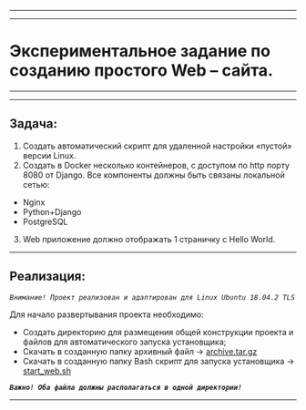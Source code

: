 ***
***
# Экспериментальное задание по созданию простого Web – сайта.
***
***
## Задача:
1. Создать автоматический скрипт для удаленной настройки «пустой» версии Linux.
2. Создать в Docker несколько контейнеров, с доступом по http порту 8080 от Django. Все компоненты должны быть связаны локальной сетью:
  * Nginx
  * Python+Django
  * PostgreSQL
3. Web приложение должно отображать 1 страничку с Hello World.
***
## Реализация:
*`Внимание! Проект реализован и адаптирован для Linux Ubuntu 18.04.2 TLS`*

Для начало развертывания проекта необходимо:

* Создать директорию для размещения общей конструкции проекта и файлов для автоматического запуска установщика;
* Скачать в созданную папку архивный файл -> [archive.tar.gz](https://github.com/glotovsa/mysite_test/blob/master/archive.tar.gz)
* Скачать в созданную папку Bash скрипт для запуска установщика -> [start_web.sh](https://github.com/glotovsa/mysite_test/blob/master/start_web.sh)

***`Важно! Оба файла должны располагаться в одной директории!`***
***
